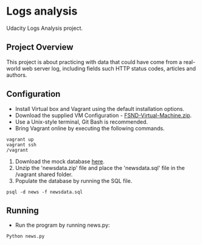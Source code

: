 # Logs analysis

Udacity Logs Analysis project.

## Project Overview

This project is about practicing with data that could have come from a
real-world web server log, including fields such HTTP status codes, articles
and authors.

## Configuration

- Install Virtual box and Vagrant using the default installation options.
- Download the supplied VM Configuration - [FSND-Virtual-Machine.zip](https://d17h27t6h515a5.cloudfront.net/topher/2017/August/59822701_fsnd-virtual-machine/fsnd-virtual-machine.zip).
- Use a Unix-style terminal, Git Bash is recommended.
- Bring Vagrant online by executing the following commands.
```
vagrant up
vagrant ssh
/vagrant
```

1. Download the mock database [here](https://d17h27t6h515a5.cloudfront.net/topher/2016/August/57b5f748_newsdata/newsdata.zip).
2. Unzip the 'newsdata.zip' file and place the 'newsdata.sql' file in the 
    /vagrant shared folder.
3. Populate the database by running the SQL file.
```
psql -d news -f newsdata.sql
```

## Running

- Run the program by running news.py:
```
Python news.py
```
